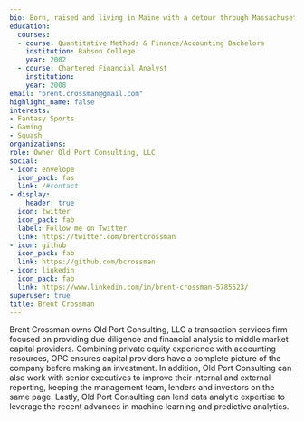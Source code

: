 ```yaml
---
bio: Born, raised and living in Maine with a detour through Massachusetts to get a great Finance/Accounting education at Babson College and gain experience working in private equity for 15 years before starting my own consulting company focused on due diligence and data analysis services.
education:
  courses:
  - course: Quantitative Methods & Finance/Accounting Bachelors
    institution: Babson College
    year: 2002
  - course: Chartered Financial Analyst 
    institution: 
    year: 2008
email: "brent.crossman@gmail.com"
highlight_name: false
interests:
- Fantasy Sports
- Gaming
- Squash
organizations:
role: Owner Old Port Consulting, LLC
social:
- icon: envelope
  icon_pack: fas
  link: /#contact
- display:
    header: true
  icon: twitter
  icon_pack: fab
  label: Follow me on Twitter
  link: https://twitter.com/brentcrossman
- icon: github
  icon_pack: fab
  link: https://github.com/bcrossman
- icon: linkedin
  icon_pack: fab
  link: https://www.linkedin.com/in/brent-crossman-5785523/
superuser: true
title: Brent Crossman
---
```


Brent Crossman owns Old Port Consulting, LLC a transaction services firm focused on providing due diligence and financial analysis to middle market capital providers. Combining private equity experience with accounting resources, OPC ensures capital providers have a complete picture of the company before making an investment. In addition, Old Port Consulting can also work with senior executives to improve their internal and external reporting, keeping the management team, lenders and investors on the same page. Lastly, Old Port Consulting can lend data analytic expertise to leverage the recent advances in machine learning and predictive analytics.

